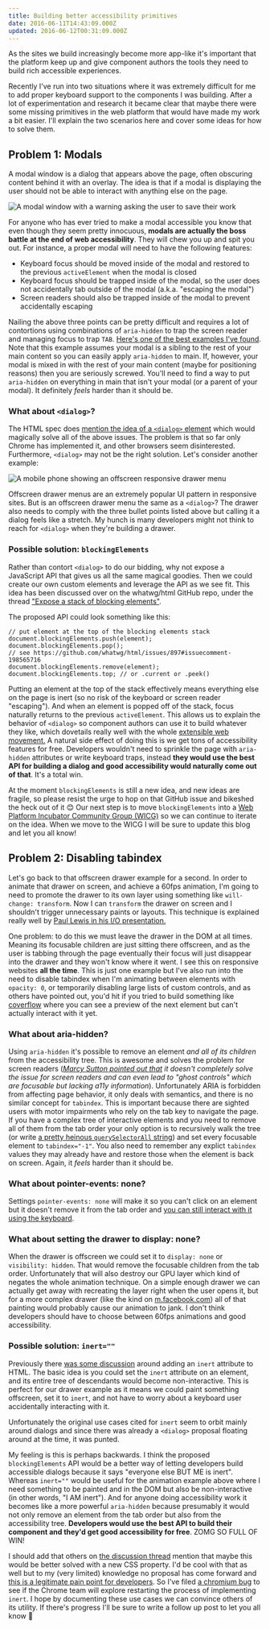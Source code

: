```yaml
---
title: Building better accessibility primitives
date: 2016-06-11T14:43:09.000Z
updated: 2016-06-12T00:31:09.000Z
---
```


As the sites we build increasingly become more app-like it's important that the platform keep up and give component authors the tools they need to build rich accessible experiences.

Recently I've run into two situations where it was extremely difficult for me to add proper keyboard support to the components I was building. After a lot of experimentation and research it became clear that maybe there were some missing primitives in the web platform that would have made my work a bit easier. I'll explain the two scenarios here and cover some ideas for how to solve them.

## Problem 1: Modals

A modal window is a dialog that appears above the page, often obscuring content behind it with an overlay. The idea is that if a modal is displaying the user should not be able to interact with anything else on the page.

![A modal window with a warning asking the user to save their work](/images/2016/06/modal.jpg)

For anyone who has ever tried to make a modal accessible you know that even though they seem pretty innocuous, **modals are actually the boss battle at the end of web accessibility**. They will chew you up and spit you out. For instance, a proper modal will need to have the following features:

- Keyboard focus should be moved inside of the modal and restored to the previous `activeElement` when the modal is closed
- Keyboard focus should be trapped inside of the modal, so the user does not accidentally tab outside of the modal (a.k.a. "escaping the modal")
- Screen readers should also be trapped inside of the modal to prevent accidentally escaping

Nailing the above three points can be pretty difficult and requires a lot of contortions using combinations of `aria-hidden` to trap the screen reader and managing focus to trap `TAB`. [Here's one of the best examples I've found](https://github.com/gdkraus/accessible-modal-dialog/blob/master/modal-window.js). Note that this example assumes your modal is a sibling to the rest of your main content so you can easily apply `aria-hidden` to main. If, however, your modal is mixed in with the rest of your main content (maybe for positioning reasons) then you are seriously screwed. You'll need to find a way to put `aria-hidden` on everything in main that isn't your modal (or a parent of your modal). It definitely *feels* harder than it should be.

### What about `<dialog>`?

The HTML spec does [mention the idea of a `<dialog>` element](https://html.spec.whatwg.org/multipage/forms.html#the-dialog-element) which would magically solve all of the above issues. The problem is that so far only Chrome has implemented it, and other browsers seem disinterested. Furthermore, `<dialog>` may not be the right solution. Let's consider another example:

![A mobile phone showing an offscreen responsive drawer menu](/images/2016/06/phone.jpg)

Offscreen drawer menus are an extremely popular UI pattern in responsive sites. But is an offscreen drawer menu the same as a `<dialog>`? The drawer also needs to comply with the three bullet points listed above but calling it a dialog feels like a stretch. My hunch is many developers might not think to reach for `<dialog>` when they're building a drawer.

### Possible solution: `blockingElements`

Rather than contort `<dialog>` to do our bidding, why not expose a JavaScript API that gives us all the same magical goodies. Then we could create our own custom elements and leverage the API as we see fit. This idea has been discussed over on the whatwg/html GitHub repo, under the thread ["Expose a stack of blocking elements"](https://github.com/whatwg/html/issues/897#issuecomment-198265076).

The proposed API could look something like this:

    // put element at the top of the blocking elements stack
    document.blockingElements.push(element);
    document.blockingElements.pop();
    // see https://github.com/whatwg/html/issues/897#issuecomment-198565716
    document.blockingElements.remove(element);
    document.blockingElements.top; // or .current or .peek()
    

Putting an element at the top of the stack effectively means everything else on the page is inert (so no risk of the keyboard or screen reader "escaping"). And when an element is popped off of the stack, focus naturally returns to the previous `activeElement`. This allows us to explain the behavior of `<dialog>` so component authors can use it to build whatever they like, which dovetails really well with the whole [extensible web movement.](https://extensiblewebmanifesto.org/) A natural side effect of doing this is we get tons of accessibility features for free. Developers wouldn't need to sprinkle the page with `aria-hidden` attributes or write keyboard traps, instead **they would use the best API for building a dialog and good accessibility would naturally come out of that**. It's a total win.

At the moment `blockingElements` is still a new idea, and new ideas are fragile, so please resist the urge to hop on that GitHub issue and bikeshed the heck out of it 😊 Our next step is to move `blockingElements` into a [Web Platform Incubator Community Group (WICG)](https://www.w3.org/blog/2015/07/wicg/) so we can continue to iterate on the idea. When we move to the WICG I will be sure to update this blog and let you all know!

## Problem 2: Disabling tabindex

Let's go back to that offscreen drawer example for a second. In order to animate that drawer on screen, and achieve a 60fps animation, I'm going to need to promote the drawer to its own layer using something like `will-change: transform`. Now I can `transform` the drawer on screen and I shouldn't trigger unnecessary paints or layouts. This technique is explained really well by [Paul Lewis in his I/O presentation.](https://youtu.be/thNyy5eYfbc?t=7m55s)

One problem: to do this we must leave the drawer in the DOM at all times. Meaning its focusable children are just sitting there offscreen, and as the user is tabbing through the page eventually their focus will just disappear into the drawer and they won't know where it went. I see this on responsive websites **all the time**. This is just one example but I've also run into the need to disable tabindex when I'm animating between elements with `opacity: 0`, or temporarily disabling large lists of custom controls, and as others have pointed out, you'd hit if you tried to build something like [coverflow](http://cdn.cultofmac.com/wp-content/uploads/2010/10/post-61758-image-221f26e399e464c71248d2528ef2eeaf.jpg) where you can see a preview of the next element but can't actually interact with it yet.

### What about aria-hidden?

Using `aria-hidden` it's possible to remove an element *and all of its children* from the accessibility tree. This is awesome and solves the problem for screen readers (*[Marcy Sutton pointed out that](https://robdodson.me/building-better-accessibility-primitives/#comment-2725171222) it doesn't completely solve the issue for screen readers and can even lead to "ghost controls" which are focusable but lacking a11y information*). Unfortunately ARIA is forbidden from affecting page behavior, it only deals with semantics, and there is no similar concept for `tabindex`. This is important because there are sighted users with motor impairments who rely on the tab key to navigate the page. If you have a complex tree of interactive elements and you need to remove all of them from the tab order your only option is to recursively walk the tree (or write [a pretty heinous `querySelectorAll` string](https://github.com/robdodson/Detabinator/blob/master/detabinator.js#L16)) and set every focusable element to `tabindex="-1"`. You also need to remember any explict `tabindex` values they may already have and restore those when the element is back on screen. Again, it *feels* harder than it should be.

### What about pointer-events: none?

Settings `pointer-events: none` will make it so you can't click on an element but it doesn't remove it from the tab order and [you can still interact with it using the keyboard](https://output.jsbin.com/fuyuba).

### What about setting the drawer to display: none?

When the drawer is offscreen we could set it to `display: none` or `visibility: hidden`. That would remove the focusable children from the tab order. Unfortunately that will also destroy our GPU layer which kind of negates the whole animation technique. On a simple enough drawer we can actually get away with recreating the layer right when the user opens it, but for a more complex drawer (like the kind on [m.facebook.com](m.facebook.com)) all of that painting would probably cause our animation to jank. I don't think developers should have to choose between 60fps animations and good accessibility.

### Possible solution: `inert=""`

Previously there [was some discussion](https://www.w3.org/Bugs/Public/show_bug.cgi?id=24983) around adding an `inert` attribute to HTML. The basic idea is you could set the `inert` attribute on an element, and its entire tree of descendants would become non-interactive. This is perfect for our drawer example as it means we could paint something offscreen, set it to `inert`, and not have to worry about a keyboard user accidentally interacting with it.

Unfortunately the original use cases cited for `inert` seem to orbit mainly around dialogs and since there was already a `<dialog>` proposal floating around at the time, it was punted.

My feeling is this is perhaps backwards. I think the proposed `blockingElements` API would be a better way of letting developers build accessible dialogs because it says "everyone else BUT ME is inert". Whereas `inert=""` would be useful for the animation example above where I need something to be painted and in the DOM but also be non-interactive (in other words, "I AM inert"). And for anyone doing accessibility work it becomes like a more powerful `aria-hidden` because presumably it would not only remove an element from the tab order but also from the accessibility tree. **Developers would use the best API to build their component and they'd get good accessibility for free**. ZOMG SO FULL OF WIN!

I should add that others on [the discussion thread](https://www.w3.org/Bugs/Public/show_bug.cgi?id=24983) mention that maybe this would be better solved with a new CSS property. I'd be cool with that as well but to my (very limited) knowledge no proposal has come forward and [this is a legitimate pain point for developers](https://twitter.com/briankardell/status/741389741417861120). So I've filed [a chromium bug](https://bugs.chromium.org/p/chromium/issues/detail?id=618746#c2) to see if the Chrome team will explore restarting the process of implementing `inert`. I hope by documenting these use cases we can convince others of its utility. If there's progress I'll be sure to write a follow up post to let you all know 🐝
